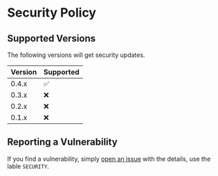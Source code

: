 # Security Policy

## Supported Versions

The following versions will get security updates. 

| Version | Supported          |
| ------- | ------------------ |
| 0.4.x   | :white_check_mark: |
| 0.3.x   | :x:                |
| 0.2.x   | :x:                |
| 0.1.x   | :x:                |

## Reporting a Vulnerability

If you find a vulnerability, simply [open an issue](../../issues/new) with the details, use the lable `SECURITY`. 
